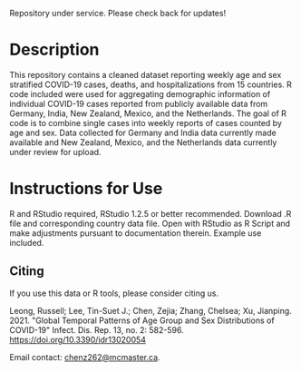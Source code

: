 Repository under service. Please check back for updates!

# Description

This repository contains a cleaned dataset reporting weekly age and sex stratified COVID-19 cases, deaths, and hospitalizations from 15 countries. R code included were used for aggregating demographic information of individual COVID-19 cases reported from publicly available data from Germany, India, New Zealand, Mexico, and the Netherlands. The goal of R code is to combine single cases into weekly reports of cases counted by age and sex. Data collected for Germany and India data currently made available and New Zealand, Mexico, and the Netherlands data currently under review for upload.

# Instructions for Use

R and RStudio required, RStudio 1.2.5 or better recommended. Download .R file and corresponding country data file. Open with RStudio as R Script and make adjustments pursuant to documentation therein. Example use included.

## Citing
If you use this data or R tools, please consider citing us.

Leong, Russell; Lee, Tin-Suet J.; Chen, Zejia; Zhang, Chelsea; Xu, Jianping. 2021. "Global Temporal Patterns of Age Group and Sex Distributions of COVID-19" Infect. Dis. Rep. 13, no. 2: 582-596. https://doi.org/10.3390/idr13020054

Email contact: chenz262@mcmaster.ca.
